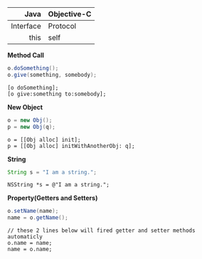 | Java | Objective-C |
|-----:|:------------|
| Interface | Protocol |
| this | self |

**Method Call**

```java
o.doSomething();
o.give(something, somebody);
```

```objc
[o doSomething];
[o give:something to:somebody];
```

**New Object**

```java
o = new Obj();
p = new Obj(q);
```

```objc
o = [[Obj alloc] init];
p = [[Obj alloc] initWithAnotherObj: q];
```

**String**

```java
String s = "I am a string.";
```

```objc
NSString *s = @"I am a string.";
```

**Property(Getters and Setters)**

```java
o.setName(name);
name = o.getName();
```

```objc
// these 2 lines below will fired getter and setter methods automaticly
o.name = name;
name = o.name;
```